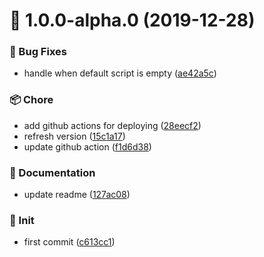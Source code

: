 # :tada: 1.0.0-alpha.0 (2019-12-28)


### :bug: Bug Fixes

* handle when default script is empty ([ae42a5c](https://github.com/PicGo/picgo-plugin-quick-capture/commit/ae42a5c))


### :package: Chore

* add github actions for deploying ([28eecf2](https://github.com/PicGo/picgo-plugin-quick-capture/commit/28eecf2))
* refresh version ([15c1a17](https://github.com/PicGo/picgo-plugin-quick-capture/commit/15c1a17))
* update github action ([f1d6d38](https://github.com/PicGo/picgo-plugin-quick-capture/commit/f1d6d38))


### :pencil: Documentation

* update readme ([127ac08](https://github.com/PicGo/picgo-plugin-quick-capture/commit/127ac08))


### :pushpin: Init

* first commit ([c613cc1](https://github.com/PicGo/picgo-plugin-quick-capture/commit/c613cc1))




